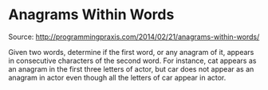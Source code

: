 Anagrams Within Words
=========

Source: http://programmingpraxis.com/2014/02/21/anagrams-within-words/

Given two words, determine if the first word, or any anagram of it, appears in consecutive characters of the second word.  For instance, cat appears as an anagram in the first three letters of actor, but car does not appear as an anagram in actor even though all the letters of car appear in actor.
